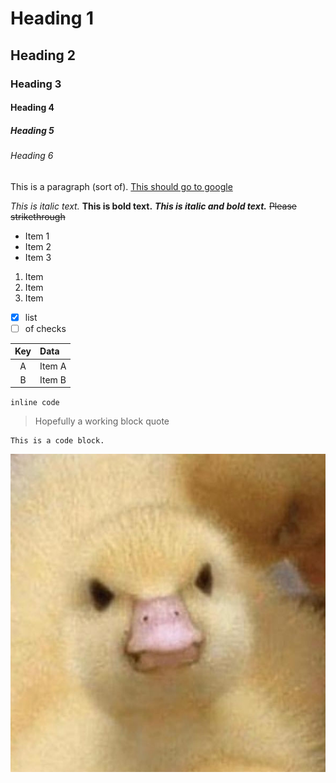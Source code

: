 # Heading 1
## Heading 2
### Heading 3
#### Heading 4
##### Heading 5
###### Heading 6

This is a paragraph (sort of).
[This should go to google](https://google.com)

*This is italic text.*
**This is bold text.**
***This is italic and bold text.***
~~Please strikethrough~~

- Item 1
- Item 2
- Item 3

1. Item
2. Item
3. Item

- [x] list
- [ ] of checks

| Key     | Data                    |
|:-------:|:------------------------|
| A       | Item A                  |
| B       | Item B                  |

`inline code`

> Hopefully a working block quote

```
This is a code block.
```

![Duck](picture.jpg "An angry duck")